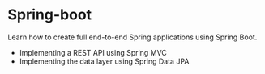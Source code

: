 # Spring-boot

Learn how to create full end-to-end Spring applications using Spring Boot.
  * Implementing a REST API using Spring MVC
  * Implementing the data layer using Spring Data JPA
  
